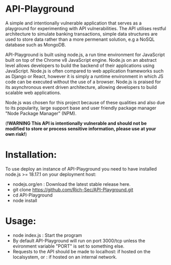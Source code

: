 # API-Playground
A simple and intentionally vulnerable application that serves as a playground for experimenting with API vulnerabilities. The API utilises restful architecture to simulate banking transactions, simple data structures are used to store data rather than a more permenant solution, e.g a NoSQL database such as MongoDB. 

API-Playground is built using node.js, a run time environment for JavaScript built on top of the Chrome v8 JavaScript engine. Node.js on an abstract level allows developers to build the backend of their applications using JavaScript. Node.js is often compared to web application frameworks such as Django or React, however it is simply a runtime environment in which JS code can be executed without the use of a browser. Node.js is praised for its asynchronous event driven architecture, allowing developers to build scalable web applications. 

Node.js was chosen for this project because of these qualities and also due to its popularity, large support base and user friendly package manager "Node Package Manager" (NPM). 

(**!WARNING This API is intentionally vulnerable and should not be modified to store or process sensitive information, please use at your own risk!**)

# Installation:
To use deploy an instance of API-Playground you need to have installed node.js >= 18.17.1 on your deployment host:

- nodejs.org/en : Download the latest stable release here.
- git clone https://github.com/Rich-Sec/API-Playground.git
- cd API-Playground
- node install

# Usage:
- node index.js : Start the program
- By default API-Playground will run on port 3000/tcp unless the evironment variable "PORT" is set to something else.
- Requests to the API should be made to localhost:<PORT> if hosted on the localsystem, or <IP>:<PORT> if hosted on an internal network. 


